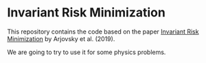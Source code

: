 # Invariant Risk Minimization

This repository contains the code based on the paper [Invariant Risk Minimization](https://arxiv.org/abs/1907.02893) by Arjovsky et al. (2019).

We are going to try to use it for some physics problems.